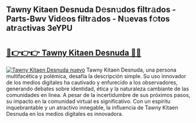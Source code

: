 ## Tawny Kitaen Desnuda D𝚎sn𝚞dos filtr𝚊dos - Parts-Bwv Vid𝚎os filtr𝚊dos - N𝚞evas f𝚘tos atr𝚊ctivas 3eYPU

# <h2><a href="http://mb40w4s.tromn.icu/?c=Tawny+Kitaen+Desnuda">🔗👉👉👉 Tawny Kitaen Desnuda 🔗🔗</a></h2>

[![Tawny Kitaen Desnuda nuevo](https://i.imgur.com/pEAQMta.gif)](http://mb40w4s.tromn.icu/?c=Tawny+Kitaen+Desnuda)
Tawny Kitaen Desnuda, una persona multifacética y polémica, desafía la descripción simple. Su uso innovador de los medios digitales ha cautivado y enfurecido a los observadores, generando debates sobre identidad, ética y la naturaleza cambiante de las comunidades en línea. A pesar de la incertidumbre de sus próximos pasos, su impacto en la comunidad virtual es significativo. Con un espíritu inquebrantable y un atractivo innegable, la influencia de Tawny Kitaen Desnuda en los medios digitales es innovadora.
